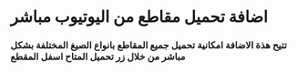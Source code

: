# اضافة تحميل مقاطع من اليوتيوب مباشر
### تتيح هذة الاضافة امكانية تحميل جميع المقاطع بانواع الصيغ المختلفة بشكل مباشر من خلال زر تحميل المتاح اسفل المقطع

